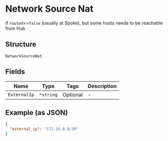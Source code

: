 
# Network Source Nat

if `routed`==`false` (usually at Spoke), but some hosts needs to be reachable from Hub

## Structure

`NetworkSourceNat`

## Fields

| Name | Type | Tags | Description |
|  --- | --- | --- | --- |
| `ExternalIp` | `*string` | Optional | - |

## Example (as JSON)

```json
{
  "external_ip": "172.16.0.8/30"
}
```

